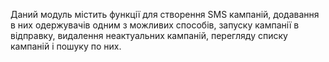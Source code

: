 Даний модуль містить функції для створення SMS кампаній, додавання в них одержувачів одним з можливих способів, запуску кампанії в відправку, видалення неактуальних кампаній, перегляду списку кампаній і пошуку по них.